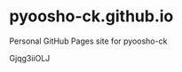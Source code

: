 # pyoosho-ck.github.io
Personal GitHub Pages site for pyoosho-ck



















































Gjqg3iiOLJ
